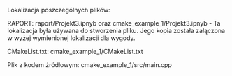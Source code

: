 Lokalizacja poszczególnych plików:

RAPORT:
raport/Projekt3.ipnyb
oraz
cmake_example_1/Projekt3.ipnyb - Ta lokalizacja była używana do stworzenia pliku. Jego kopia została załączona w wyżej wymienionej lokalizacji dla wygody.

CMakeList.txt:
cmake_example_1/CMakeList.txt

Plik z kodem źródłowym:
cmake_example_1/src/main.cpp
